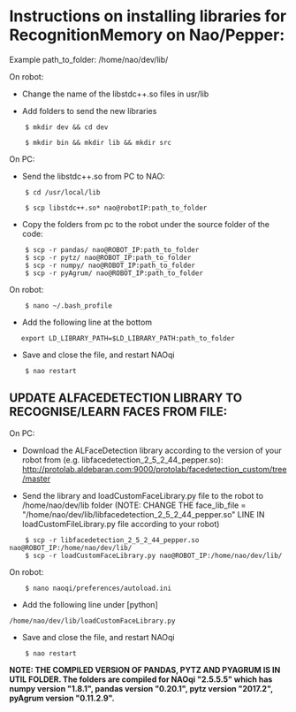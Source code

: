 # Instructions on installing libraries for RecognitionMemory on Nao/Pepper:

Example path_to_folder: /home/nao/dev/lib/

On robot:

*   Change the name of the libstdc++.so files in usr/lib

*   Add folders to send the new libraries

```
    $ mkdir dev && cd dev

    $ mkdir bin && mkdir lib && mkdir src

```

On PC:

*   Send the libstdc++.so from PC to NAO: 

```
    $ cd /usr/local/lib

    $ scp libstdc++.so* nao@robotIP:path_to_folder
```

*   Copy the folders from pc to the robot under the source folder of the code:

```
    $ scp -r pandas/ nao@ROBOT_IP:path_to_folder
    $ scp -r pytz/ nao@ROBOT_IP:path_to_folder
    $ scp -r numpy/ nao@ROBOT_IP:path_to_folder
    $ scp -r pyAgrum/ nao@ROBOT_IP:path_to_folder
```

On robot:

```
    $ nano ~/.bash_profile
```

*   Add the following line at the bottom

```
   export LD_LIBRARY_PATH=$LD_LIBRARY_PATH:path_to_folder
```

*   Save and close the file, and restart NAOqi

```
    $ nao restart
```

## UPDATE ALFACEDETECTION LIBRARY TO RECOGNISE/LEARN FACES FROM FILE:

On PC:

*   Download the ALFaceDetection library according to the version of your robot from (e.g. libfacedetection_2_5_2_44_pepper.so): http://protolab.aldebaran.com:9000/protolab/facedetection_custom/tree/master

*   Send the library and loadCustomFaceLibrary.py file to the robot to /home/nao/dev/lib folder (NOTE: CHANGE THE face_lib_file = "/home/nao/dev/lib/libfacedetection_2_5_2_44_pepper.so" LINE IN loadCustomFileLibrary.py file according to your robot)

```
    $ scp -r libfacedetection_2_5_2_44_pepper.so nao@ROBOT_IP:/home/nao/dev/lib/
    $ scp -r loadCustomFaceLibrary.py nao@ROBOT_IP:/home/nao/dev/lib/
```

On robot:

```
    $ nano naoqi/preferences/autoload.ini
```

*   Add the following line under [python]

```
/home/nao/dev/lib/loadCustomFaceLibrary.py
```

*   Save and close the file, and restart NAOqi

```
    $ nao restart
```

**NOTE: THE COMPILED VERSION OF PANDAS, PYTZ AND PYAGRUM IS IN UTIL FOLDER. The folders are compiled for NAOqi "2.5.5.5" which has numpy version "1.8.1", pandas version "0.20.1", pytz version "2017.2", pyAgrum version "0.11.2.9".**




